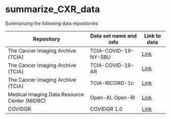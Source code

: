 # summarize_CXR_data
Summarizing the following data repositories:

| Repository  | Data set name and info  | Link to data |
| ----------- | ----------------------- | ------------ |
| The Cancer Imaging Archive (TCIA) | TCIA-COVID-19-NY-SBU | [Link](https://wiki.cancerimagingarchive.net/pages/viewpage.action?pageId=89096912) |
| The Cancer Imaging Archive (TCIA) | TCIA-COVID-19-AR | [Link](https://wiki.cancerimagingarchive.net/pages/viewpage.action?pageId=70226443) |
| The Cancer Imaging Archive (TCIA) | TCIA-RICORD-1c | [Link](https://wiki.cancerimagingarchive.net/pages/viewpage.action?pageId=70230281)|
| Medical Imaging Data Resource Center (MIDRC) | Open-AI, Open-RI | [Link](https://data.midrc.org/) |
| COVIDGR | COVIDGR 1.0 | [Link](https://github.com/ari-dasci/OD-covidgr/) |
